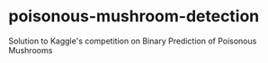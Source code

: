 # poisonous-mushroom-detection
Solution to Kaggle's competition on Binary Prediction of Poisonous Mushrooms
